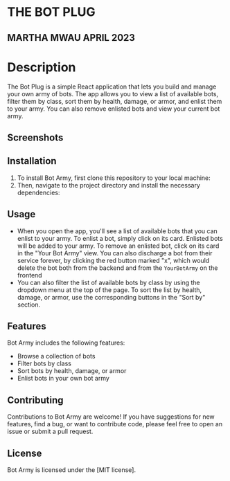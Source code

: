 # THE BOT PLUG
## MARTHA MWAU APRIL 2023

# Description
The Bot Plug is a simple React application that lets you build and manage your own army of bots. The app allows you to view a list of available bots, filter them by class, sort them by health, damage, or armor, and enlist them to your army. You can also remove enlisted bots and view your current bot army.

## Screenshots 


## Installation

1. To install Bot Army, first clone this repository to your local machine:
2. Then, navigate to the project directory and install the necessary dependencies:

## Usage
- When you open the app, you'll see a list of available bots that you can enlist to your army. To enlist a bot, simply click on its card. Enlisted bots will be added to your army. To remove an enlisted bot, click on its card in the "Your Bot Army" view. You can also discharge a bot from their service forever, by clicking the red button marked "x", which would delete the bot both from the backend and from the `YourBotArmy` on the frontend
- You can also filter the list of available bots by class by using the dropdown menu at the top of the page. To sort the list by health, damage, or armor, use the corresponding buttons in the "Sort by" section.

## Features

Bot Army includes the following features:

- Browse a collection of bots
- Filter bots by class
- Sort bots by health, damage, or armor
- Enlist bots in your own bot army

## Contributing

Contributions to Bot Army are welcome! If you have suggestions for new features, find a bug, or want to contribute code, please feel free to open an issue or submit a pull request.

## License

Bot Army is licensed under the [MIT license].